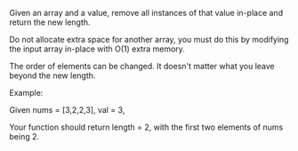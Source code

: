 Given an array and a value, remove all instances of that value in-place and return the new length.


Do not allocate extra space for another array, you must do this by modifying the input array in-place with O(1) extra memory.

The order of elements can be changed. It doesn't matter what you leave beyond the new length.


Example:

Given nums = [3,2,2,3], val = 3,

Your function should return length = 2, with the first two elements of nums being 2.

